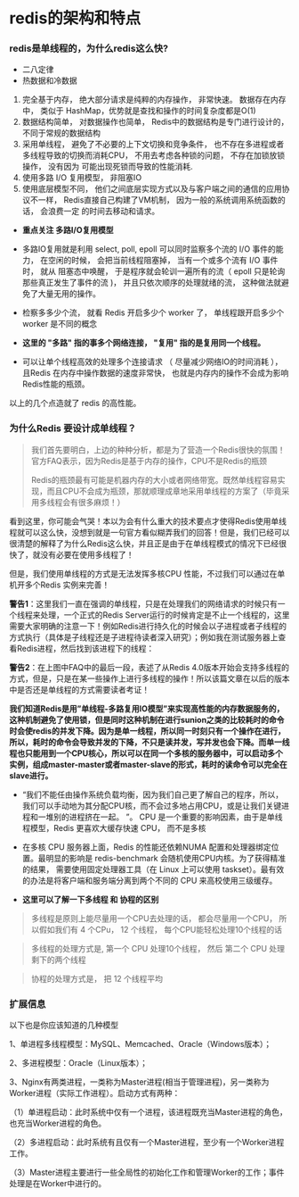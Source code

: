 redis的架构和特点
===========================


### redis是单线程的，为什么redis这么快?

* 二八定律
* 热数据和冷数据

1. 完全基于内存， 绝大部分请求是纯粹的内存操作， 非常快速。 数据存在内存中， 类似于 HashMap，优势就是查找和操作的时间复杂度都是O(1)
2. 数据结构简单， 对数据操作也简单， Redis中的数据结构是专门进行设计的， 不同于常规的数据结构 
3. 采用单线程， 避免了不必要的上下文切换和竞争条件， 也不存在多进程或者多线程导致的切换而消耗CPU， 不用去考虑各种锁的问题， 不存在加锁放锁操作， 没有因为
   可能出现死锁而导致的性能消耗.
4. 使用多路 I/O 复用模型， 非阻塞IO
5. 使用底层模型不同， 他们之间底层实现方式以及与客户端之间的通信的应用协议不一样， Redis直接自己构建了VM机制， 因为一般的系统调用系统函数的话， 会浪费一定
   的时间去移动和请求。


- **重点关注  多路I/O复用模型**

* 多路IO复用就是利用 select, poll, epoll 可以同时监察多个流的 I/O 事件的能力， 在空闲的时候， 会把当前线程阻塞掉， 当有一个或多个流有 I/O 事件时， 就从
  阻塞态中唤醒， 于是程序就会轮训一遍所有的流（ epoll 只是轮询那些真正发生了事件的流 )， 并且只依次顺序的处理就绪的流， 这种做法就避免了大量无用的操作。

* 检察多多少个流， 就看 Redis 开启多少个 worker 了， 单线程跟开启多少个worker 是不同的概念

* **这里的 "多路" 指的事多个网络连接， "复用" 指的是复用同一个线程。** 

* 可以让单个线程高效的处理多个连接请求 （ 尽量减少网络IO的时间消耗 ）， 且Redis 在内存中操作数据的速度非常快， 也就是内存内的操作不会成为影响Redis性能的瓶颈。
  
以上的几个点造就了 redis 的高性能。


### 为什么Redis 要设计成单线程？

> 我们首先要明白，上边的种种分析，都是为了营造一个Redis很快的氛围！官方FAQ表示，因为Redis是基于内存的操作，CPU不是Redis的瓶颈
>
> Redis的瓶颈最有可能是机器内存的大小或者网络带宽。既然单线程容易实现，而且CPU不会成为瓶颈，那就顺理成章地采用单线程的方案了（毕竟采用多线程会有很多麻烦！）
>

看到这里，你可能会气哭！本以为会有什么重大的技术要点才使得Redis使用单线程就可以这么快，没想到就是一句官方看似糊弄我们的回答！但是，我们已经可以很清楚的解释了为什么Redis这么快，并且正是由于在单线程模式的情况下已经很快了，就没有必要在使用多线程了！

但是，我们使用单线程的方式是无法发挥多核CPU 性能，不过我们可以通过在单机开多个Redis 实例来完善！

**警告1**：这里我们一直在强调的单线程，只是在处理我们的网络请求的时候只有一个线程来处理，一个正式的Redis Server运行的时候肯定是不止一个线程的，这里需要大家明确的注意一下！例如Redis进行持久化的时候会以子进程或者子线程的方式执行（具体是子线程还是子进程待读者深入研究）；例如我在测试服务器上查看Redis进程，然后找到该进程下的线程：


**警告2**：在上图中FAQ中的最后一段，表述了从Redis 4.0版本开始会支持多线程的方式，但是，只是在某一些操作上进行多线程的操作！所以该篇文章在以后的版本中是否还是单线程的方式需要读者考证！


**我们知道Redis是用”单线程-多路复用IO模型”来实现高性能的内存数据服务的，这种机制避免了使用锁，但是同时这种机制在进行sunion之类的比较耗时的命令时会使redis的并发下降。因为是单一线程，所以同一时刻只有一个操作在进行，所以，耗时的命令会导致并发的下降，不只是读并发，写并发也会下降。而单一线程也只能用到一个CPU核心，所以可以在同一个多核的服务器中，可以启动多个实例，组成master-master或者master-slave的形式，耗时的读命令可以完全在slave进行。**

* “我们不能任由操作系统负载均衡，因为我们自己更了解自己的程序，所以，我们可以手动地为其分配CPU核，而不会过多地占用CPU，或是让我们关键进程和一堆别的进程挤在一起。
”。 CPU 是一个重要的影响因素，由于是单线程模型，Redis 更喜欢大缓存快速 CPU， 而不是多核

* 在多核 CPU 服务器上面，Redis 的性能还依赖NUMA 配置和处理器绑定位置。最明显的影响是 redis-benchmark 会随机使用CPU内核。为了获得精准的结果，
需要使用固定处理器工具（在 Linux 上可以使用 taskset）。最有效的办法是将客户端和服务端分离到两个不同的 CPU 来高校使用三级缓存。


- **这里可以了解一下多线程 和 协程的区别**

> 多线程是原则上能尽量用一个CPU去处理的话， 都会尽量用一个CPU， 所以假如我们有 4 个CPu， 12 个线程， 每个CPU能轻松处理10个线程的话

> 多线程的处理方式是, 第一个 CPU 处理10个线程， 然后 第二个 CPU 处理剩下的两个线程

> 协程的处理方式是， 把  12 个线程平均 





### 扩展信息

以下也是你应该知道的几种模型

1、单进程多线程模型：MySQL、Memcached、Oracle（Windows版本）；

2、多进程模型：Oracle（Linux版本）；

3、Nginx有两类进程，一类称为Master进程(相当于管理进程)，另一类称为Worker进程（实际工作进程）。启动方式有两种：

（1）单进程启动：此时系统中仅有一个进程，该进程既充当Master进程的角色，也充当Worker进程的角色。

（2）多进程启动：此时系统有且仅有一个Master进程，至少有一个Worker进程工作。

（3）Master进程主要进行一些全局性的初始化工作和管理Worker的工作；事件处理是在Worker中进行的。











